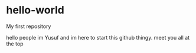 # hello-world
My first repository

hello people im Yusuf and im here to start this github thingy. meet you all at the top
